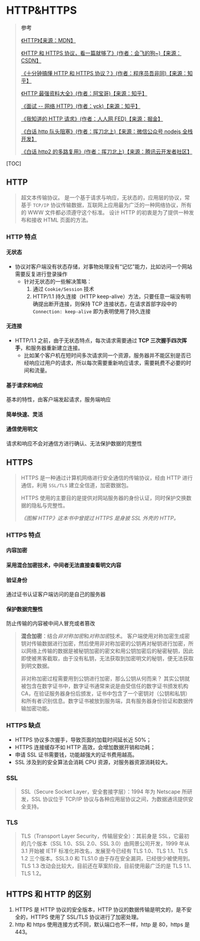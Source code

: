 <!--
 * @Author: yaohebin
 * @Date: 2021-02-01 17:36:25
 * @LastEditTime: 2022-08-20 17:33:07
 * @LastEditors: yaohebin
 * @Description: HTTP&HTTPS
-->

# HTTP&HTTPS

> **参考**
>
> [《HTTP》【来源：MDN】](https://developer.mozilla.org/zh-CN/docs/Web/HTTP)
>
> [《HTTP 和 HTTPS 协议，看一篇就够了》(作者：会飞的狗~)【来源：CSDN】](https://blog.csdn.net/xiaoming100001/article/details/81109617)
>
> [《十分钟搞懂 HTTP 和 HTTPS 协议？》(作者：程序员吾非同)【来源：知乎】](https://zhuanlan.zhihu.com/p/72616216)
>
> [《HTTP 最强资料大全》(作者：阿宝哥)【来源：知乎】](https://juejin.cn/post/6844903472190455815)
>
> [《面试 -- 网络 HTTP》(作者：yck)【来源：知乎】](https://juejin.cn/post/6844903459662069773)
>
> [《我知道的 HTTP 请求》(作者：人人网 FED)【来源：掘金】](https://juejin.cn/post/6844903559306166279)
>
> [《白话 http 队头阻塞》(作者：挥刀北上)【来源：微信公众号 nodejs 全栈开发】](https://mp.weixin.qq.com/s/2-G86PmEdaswWlZ5p1YGJA)
>
> [《白话 http2 的多路复用》(作者：挥刀北上)【来源：腾讯云开发者社区】](https://cloud.tencent.com/developer/inventory/4316/article/1573513)

[TOC]

## HTTP

> 超文本传输协议。
> 是一个基于请求与响应，无状态的，应用层的协议，常基于 `TCP/IP` 协议传输数据，互联网上应用最为广泛的一种网络协议，所有的 WWW 文件都必须遵守这个标准。
> 设计 HTTP 的初衷是为了提供一种发布和接收 HTML 页面的方法。

### HTTP 特点

#### 无状态

- 协议对客户端没有状态存储，对事物处理没有“记忆”能力，比如访问一个网站需要反复进行登录操作
  - 针对无状态的一些解决策略：
    1. 通过 `Cookie/Session` 技术
    2. HTTP/1.1 持久连接（HTTP keep-alive）方法，只要任意一端没有明确提出断开连接，则保持 TCP 连接状态，在请求首部字段中的 `Connection: keep-alive` 即为表明使用了持久连接

#### 无连接

- HTTP/1.1 之前，由于无状态特点，每次请求需要通过 **TCP 三次握手四次挥手**，和服务器重新建立连接。
  - 比如某个客户机在短时间多次请求同一个资源，服务器并不能区别是否已经响应过用户的请求，所以每次需要重新响应请求，需要耗费不必要的时间和流量。

#### 基于请求和响应

基本的特性，由客户端发起请求，服务端响应

#### 简单快速、灵活

#### 通信使用明文

请求和响应不会对通信方进行确认、无法保护数据的完整性

## HTTPS

> HTTPS 是一种通过计算机网络进行安全通信的传输协议，经由 HTTP 进行通信，利用 `SSL/TLS` 建立全信道，加密数据包。
>
> HTTPS 使用的主要目的是提供对网站服务器的身份认证，同时保护交换数据的隐私与完整性。
>
> _《图解 HTTP》这本书中曾提过 HTTPS 是身披 SSL 外壳的 HTTP。_

### HTTPS 特点

#### 内容加密

#### 采用混合加密技术，中间者无法直接查看明文内容

#### 验证身份

通过证书认证客户端访问的是自己的服务器

#### 保护数据完整性

防止传输的内容被中间人冒充或者篡改

> **混合加密**：结合*非对称加密*和*对称加密*技术。
> 客户端使用对称加密生成密钥对传输数据进行加密，然后使用非对称加密的公钥再对秘钥进行加密，所以网络上传输的数据是被秘钥加密的密文和用公钥加密后的秘密秘钥，因此即使被黑客截取，由于没有私钥，无法获取到加密明文的秘钥，便无法获取到明文数据。
>
> 非对称加密过程需要用到公钥进行加密，那么公钥从何而来？
> 其实公钥就被包含在数字证书中，数字证书通常来说是由受信任的数字证书颁发机构 CA，在验证服务器身份后颁发，证书中包含了一个密钥对（公钥和私钥）和所有者识别信息。数字证书被放到服务端，具有服务器身份验证和数据传输加密功能。

### HTTPS 缺点

- HTTPS 协议多次握手，导致页面的加载时间延长近 50%；
- HTTPS 连接缓存不如 HTTP 高效，会增加数据开销和功耗；
- 申请 SSL 证书需要钱，功能越强大的证书费用越高。
- SSL 涉及到的安全算法会消耗 CPU 资源，对服务器资源消耗较大。

### SSL

> SSL（Secure Socket Layer，安全套接字层）：1994 年为 Netscape 所研发，SSL 协议位于 TCP/IP 协议与各种应用层协议之间，为数据通讯提供安全支持。

### TLS

> TLS（Transport Layer Security，传输层安全）：其前身是 SSL，它最初的几个版本（SSL 1.0、SSL 2.0、SSL 3.0）由网景公司开发，1999 年从 3.1 开始被 IETF 标准化并改名，发展至今已经有 TLS 1.0、TLS 1.1、TLS 1.2 三个版本。SSL3.0 和 TLS1.0 由于存在安全漏洞，已经很少被使用到。TLS 1.3 改动会比较大，目前还在草案阶段，目前使用最广泛的是 TLS 1.1、TLS 1.2。

## HTTPS 和 HTTP 的区别

1. HTTPS 是 HTTP 协议的安全版本，HTTP 协议的数据传输是明文的，是不安全的，HTTPS 使用了 SSL/TLS 协议进行了加密处理。
2. http 和 https 使用连接方式不同，默认端口也不一样，http 是 80，https 是 443。
